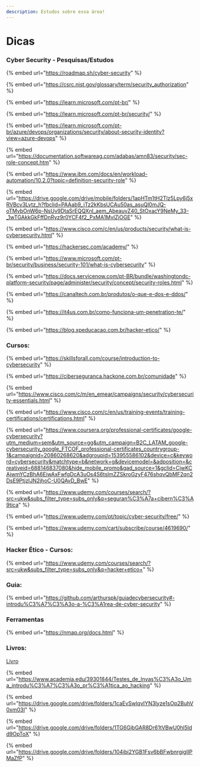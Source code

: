 ```yaml
---
description: Estudos sobre essa área!
---
```


# Dicas

### Cyber Security - Pesquisas/Estudos



{% embed url="https://roadmap.sh/cyber-security" %}

{% embed url="https://csrc.nist.gov/glossary/term/security_authorization" %}

{% embed url="https://learn.microsoft.com/pt-br/" %}

{% embed url="https://learn.microsoft.com/pt-br/security/" %}

{% embed url="https://learn.microsoft.com/pt-br/azure/devops/organizations/security/about-security-identity?view=azure-devops" %}

{% embed url="https://documentation.softwareag.com/adabas/amn83/security/sec-role-concept.htm" %}

{% embed url="https://www.ibm.com/docs/en/workload-automation/10.2.0?topic=definition-security-role" %}

{% embed url="https://drive.google.com/drive/mobile/folders/1apHTm1tH2Tlz5Lpy6j5xRVBcv3Lvtz_h?fbclid=PAAab9_jTz2kKbsUCAu50as_asuQl0mJQ-oTMvbOnW6p-NsUv9DtaSrEQQXnI_aem_AbeauvZ40_StOxacY9NeMy_33-_1wTGAkkGkFffDnRyz9r0YCF4f2_PxMA1MvlZjOGE" %}

{% embed url="https://www.cisco.com/c/en/us/products/security/what-is-cybersecurity.html" %}

{% embed url="https://hackersec.com/academy/" %}

{% embed url="https://www.microsoft.com/pt-br/security/business/security-101/what-is-cybersecurity" %}

{% embed url="https://docs.servicenow.com/pt-BR/bundle/washingtondc-platform-security/page/administer/security/concept/security-roles.html" %}

{% embed url="https://canaltech.com.br/produtos/o-que-e-dos-e-ddos/" %}

{% embed url="https://it4us.com.br/como-funciona-um-penetration-te/" %}

{% embed url="https://blog.xpeducacao.com.br/hacker-etico/" %}

### Cursos:

{% embed url="https://skillsforall.com/course/introduction-to-cybersecurity" %}

{% embed url="https://ciberseguranca.hackone.com.br/comunidade" %}

{% embed url="https://www.cisco.com/c/m/en_emear/campaigns/security/cybersecurity-essentials.html" %}

{% embed url="https://www.cisco.com/c/en/us/training-events/training-certifications/certifications.html" %}

{% embed url="https://www.coursera.org/professional-certificates/google-cybersecurity?utm_medium=sem&utm_source=gg&utm_campaign=B2C_LATAM_google-cybersecurity_google_FTCOF_professional-certificates_countrygroup-1&campaignid=20860268620&adgroupid=153955586102&device=c&keyword=cybersecurity&matchtype=b&network=g&devicemodel=&adposition=&creativeid=688146837080&hide_mobile_promo&gad_source=1&gclid=CjwKCAjwmYCzBhA6EiwAxFwfgDcA3uOs4S6tslmZZSkroGzyF476shqvQbMF2qn2DsE9PtjzIJN2jhoC-U0QAvD_BwE" %}

{% embed url="https://www.udemy.com/courses/search/?src=ukw&subs_filter_type=subs_only&q=seguran%C3%A7a+cibern%C3%A9tica" %}

{% embed url="https://www.udemy.com/pt/topic/cyber-security/free/" %}

{% embed url="https://www.udemy.com/cart/subscribe/course/4619690/" %}

### Hacker Ético - Cursos:

{% embed url="https://www.udemy.com/courses/search/?src=ukw&subs_filter_type=subs_only&q=hacker+etico+" %}

### Guia:

{% embed url="https://github.com/arthurspk/guiadecybersecurity#-introdu%C3%A7%C3%A3o-a-%C3%A1rea-de-cyber-security" %}

### Ferramentas

{% embed url="https://nmap.org/docs.html" %}

### Livros:

[Livro](https://files.gitbook.com/v0/b/gitbook-x-prod.appspot.com/o/spaces%2FeGebi62aLkV5LwYyzI1e%2Fuploads%2Fx1bsQiKUM8cUEXCg5j1W%2FWireless\_Hacking\_livro\_MFAA.pdf?alt=media\&token=e84442d2-e1fd-4558-baee-8c12747c5736)

{% embed url="https://www.academia.edu/39301844/Testes_de_Invas%C3%A3o_Uma_introdu%C3%A7%C3%A3o_pr%C3%A1tica_ao_hacking" %}

{% embed url="https://drive.google.com/drive/folders/1caEvSwlqvIYN3lyze1sOp2BuhV0xm03I" %}

{% embed url="https://drive.google.com/drive/folders/1TG6GjbGAR8Dr61tVBwU0hl5ldd9OpToX" %}

{% embed url="https://drive.google.com/drive/folders/104ibi2YGB1Fsv6bBFwbnrgigIIPMaZfP" %}
